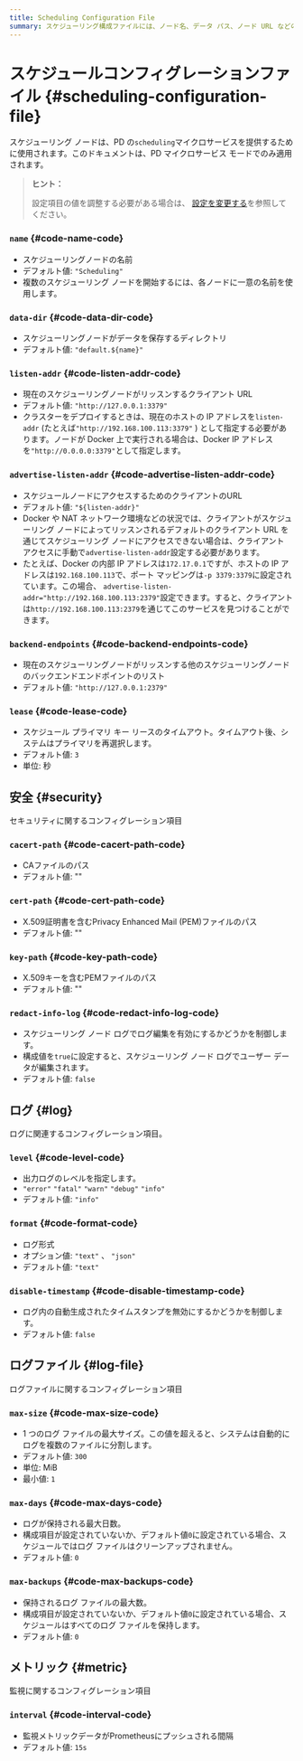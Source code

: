 ```yaml
---
title: Scheduling Configuration File
summary: スケジューリング構成ファイルには、ノード名、データ パス、ノード URL などの複数の構成項目が含まれています。
---
```


# スケジュールコンフィグレーションファイル {#scheduling-configuration-file}

<!-- markdownlint-disable MD001 -->

スケジューリング ノードは、PD の`scheduling`マイクロサービスを提供するために使用されます。このドキュメントは、PD マイクロサービス モードでのみ適用されます。

> **ヒント：**
>
> 設定項目の値を調整する必要がある場合は、 [設定を変更する](/maintain-tidb-using-tiup.md#modify-the-configuration)を参照してください。

### <code>name</code> {#code-name-code}

-   スケジューリングノードの名前
-   デフォルト値: `"Scheduling"`
-   複数のスケジューリング ノードを開始するには、各ノードに一意の名前を使用します。

### <code>data-dir</code> {#code-data-dir-code}

-   スケジューリングノードがデータを保存するディレクトリ
-   デフォルト値: `"default.${name}"`

### <code>listen-addr</code> {#code-listen-addr-code}

-   現在のスケジューリングノードがリッスンするクライアント URL
-   デフォルト値: `"http://127.0.0.1:3379"`
-   クラスターをデプロイするときは、現在のホストの IP アドレスを`listen-addr` (たとえば`"http://192.168.100.113:3379"` ) として指定する必要があります。ノードが Docker 上で実行される場合は、Docker IP アドレスを`"http://0.0.0.0:3379"`として指定します。

### <code>advertise-listen-addr</code> {#code-advertise-listen-addr-code}

-   スケジュールノードにアクセスするためのクライアントのURL
-   デフォルト値: `"${listen-addr}"`
-   Docker や NAT ネットワーク環境などの状況では、クライアントがスケジューリング ノードによってリッスンされるデフォルトのクライアント URL を通じてスケジューリング ノードにアクセスできない場合は、クライアント アクセスに手動で`advertise-listen-addr`設定する必要があります。
-   たとえば、Docker の内部 IP アドレスは`172.17.0.1`ですが、ホストの IP アドレスは`192.168.100.113`で、ポート マッピングは`-p 3379:3379`に設定されています。この場合、 `advertise-listen-addr="http://192.168.100.113:2379"`設定できます。すると、クライアントは`http://192.168.100.113:2379`を通じてこのサービスを見つけることができます。

### <code>backend-endpoints</code> {#code-backend-endpoints-code}

-   現在のスケジューリングノードがリッスンする他のスケジューリングノードのバックエンドエンドポイントのリスト
-   デフォルト値: `"http://127.0.0.1:2379"`

### <code>lease</code> {#code-lease-code}

-   スケジュール プライマリ キー リースのタイムアウト。タイムアウト後、システムはプライマリを再選択します。
-   デフォルト値: `3`
-   単位: 秒

## 安全 {#security}

セキュリティに関するコンフィグレーション項目

### <code>cacert-path</code> {#code-cacert-path-code}

-   CAファイルのパス
-   デフォルト値: &quot;&quot;

### <code>cert-path</code> {#code-cert-path-code}

-   X.509証明書を含むPrivacy Enhanced Mail (PEM)ファイルのパス
-   デフォルト値: &quot;&quot;

### <code>key-path</code> {#code-key-path-code}

-   X.509キーを含むPEMファイルのパス
-   デフォルト値: &quot;&quot;

### <code>redact-info-log</code> {#code-redact-info-log-code}

-   スケジューリング ノード ログでログ編集を有効にするかどうかを制御します。
-   構成値を`true`に設定すると、スケジューリング ノード ログでユーザー データが編集されます。
-   デフォルト値: `false`

## ログ {#log}

ログに関連するコンフィグレーション項目。

### <code>level</code> {#code-level-code}

-   出力ログのレベルを指定します。
-   `"error"` `"fatal"` `"warn"` `"debug"` `"info"`
-   デフォルト値: `"info"`

### <code>format</code> {#code-format-code}

-   ログ形式
-   オプション値: `"text"` 、 `"json"`
-   デフォルト値: `"text"`

### <code>disable-timestamp</code> {#code-disable-timestamp-code}

-   ログ内の自動生成されたタイムスタンプを無効にするかどうかを制御します。
-   デフォルト値: `false`

## ログファイル {#log-file}

ログファイルに関するコンフィグレーション項目

### <code>max-size</code> {#code-max-size-code}

-   1 つのログ ファイルの最大サイズ。この値を超えると、システムは自動的にログを複数のファイルに分割します。
-   デフォルト値: `300`
-   単位: MiB
-   最小値: `1`

### <code>max-days</code> {#code-max-days-code}

-   ログが保持される最大日数。
-   構成項目が設定されていないか、デフォルト値`0`に設定されている場合、スケジュールではログ ファイルはクリーンアップされません。
-   デフォルト値: `0`

### <code>max-backups</code> {#code-max-backups-code}

-   保持されるログ ファイルの最大数。
-   構成項目が設定されていないか、デフォルト値`0`に設定されている場合、スケジュールはすべてのログ ファイルを保持します。
-   デフォルト値: `0`

## メトリック {#metric}

監視に関するコンフィグレーション項目

### <code>interval</code> {#code-interval-code}

-   監視メトリックデータがPrometheusにプッシュされる間隔
-   デフォルト値: `15s`
